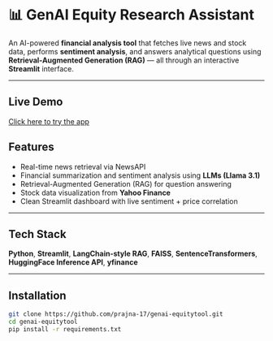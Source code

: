 # 📊 GenAI Equity Research Assistant

An AI-powered **financial analysis tool** that fetches live news and stock data, performs **sentiment analysis**, and answers analytical questions using **Retrieval-Augmented Generation (RAG)** — all through an interactive **Streamlit** interface.

---

## Live Demo

[Click here to try the app](https://genaiequity-tool-wyhx9u2mm2jem9jnhpoux8.streamlit.app/)

## Features

- Real-time news retrieval via NewsAPI
- Financial summarization and sentiment analysis using **LLMs (Llama 3.1)**
- Retrieval-Augmented Generation (RAG) for question answering
- Stock data visualization from **Yahoo Finance**
- Clean Streamlit dashboard with live sentiment + price correlation

---

## Tech Stack

**Python**, **Streamlit**, **LangChain-style RAG**, **FAISS**, **SentenceTransformers**, **HuggingFace Inference API**, **yfinance**

---

## Installation

```bash
git clone https://github.com/prajna-17/genai-equitytool.git
cd genai-equitytool
pip install -r requirements.txt
```
